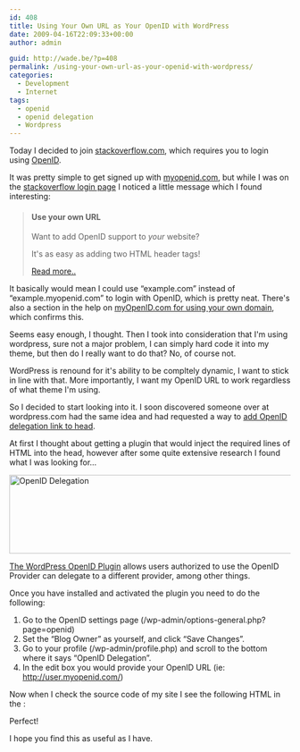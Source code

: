 ```yaml
---
id: 408
title: Using Your Own URL as Your OpenID with WordPress
date: 2009-04-16T22:09:33+00:00
author: admin

guid: http://wade.be/?p=408
permalink: /using-your-own-url-as-your-openid-with-wordpress/
categories:
  - Development
  - Internet
tags:
  - openid
  - openid delegation
  - Wordpress
---
```

<p class="lead">
  Today I decided to join <a href="http://www.stackoverflow.com/">stackoverflow.com</a>, which requires you to login using <a href="http://openid.net/get/">OpenID</a>.
</p>

It was pretty simple to get signed up with [myopenid.com](https://www.myopenid.com/), but while I was on the [stackoverflow login page](http://stackoverflow.com/users/login?returnurl=%2f) I noticed a little message which I found interesting:<!--more-->

> #### Use your own URL
> 
> Want to add OpenID support to _your_ website?
> 
> It's as easy as adding two HTML header tags!
> 
> [Read more..](http://blog.stackoverflow.com/2009/01/using-your-own-url-as-your-openid/)

It basically would mean I could use &#8220;example.com&#8221; instead of &#8220;example.myopenid.com&#8221; to login with OpenID, which is pretty neat. There's also a section in the help on [myOpenID.com for using your own domain](https://www.myopenid.com/help#own_domain), which confirms this.

Seems easy enough, I thought. Then I took into consideration that I'm using wordpress, sure not a major problem, I can simply hard code it into my theme, but then do I really want to do that? No, of course not.

WordPress is renound for it's ability to be compltely dynamic, I want to stick in line with that. More importantly, I want my OpenID URL to work regardless of what theme I'm using.

So I decided to start looking into it. I soon discovered someone over at wordpress.com had the same idea and had requested a way to [add OpenID delegation link to head](http://en.forums.wordpress.com/topic/add-openid-delegation-link-to-head).

At first I thought about getting a plugin that would inject the required lines of HTML into the head, however after some quite extensive research I found what I was looking for&#8230;


<img class="alignnone size-full wp-image-409" title="OpenID Delegation" src="http://wade.be/upload/screenshot-5.png" alt="OpenID Delegation" width="550" height="141" /> 

[The WordPress OpenID Plugin](http://wordpress.org/extend/plugins/openid/) allows users authorized to use the OpenID Provider can delegate to a different provider, among other things.

Once you have installed and activated the plugin you need to do the following:

  1. Go to the OpenID settings page (/wp-admin/options-general.php?page=openid)
  2. Set the &#8220;Blog Owner&#8221; as yourself, and click &#8220;Save Changes&#8221;.
  3. Go to your profile (/wp-admin/profile.php) and scroll to the bottom where it says &#8220;OpenID Delegation&#8221;.
  4. In the edit box you would provide your OpenID URL (ie: http://user.myopenid.com/)

Now when I check the source code of my site I see the following HTML in the <head>:

> <link rel=&#8221;openid2.provider&#8221; href=&#8221;http://www.myopenid.com/server&#8221; />
  
> <link rel=&#8221;openid2.local_id&#8221; href=&#8221;http://user.myopenid.com/&#8221; />
  
> <link rel=&#8221;openid.server&#8221; href=&#8221;http://www.myopenid.com/server&#8221; />
  
> <link rel=&#8221;openid.delegate&#8221; href=&#8221;http://user.myopenid.com/&#8221; />

Perfect!

I hope you find this as useful as I have.